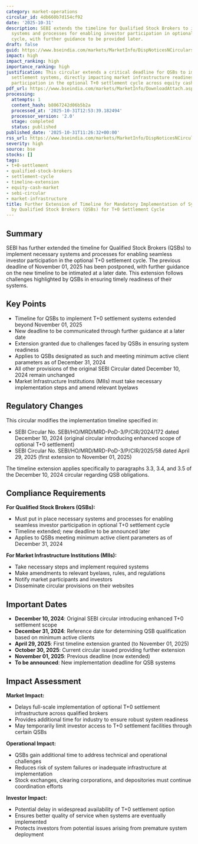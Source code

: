 ```yaml
---
category: market-operations
circular_id: 4db660b7d154cf92
date: '2025-10-31'
description: SEBI extends the timeline for Qualified Stock Brokers to implement necessary
  systems and processes for enabling investor participation in optional T+0 settlement
  cycle, with further guidance to be provided later.
draft: false
guid: https://www.bseindia.com/markets/MarketInfo/DispNoticesNCirculars.aspx?Noticeid={776443FA-F39F-4C9A-8195-42994D1A8D02}&noticeno=20251031-20&dt=10/31/2025&icount=20&totcount=40&flag=0
impact: high
impact_ranking: high
importance_ranking: high
justification: This circular extends a critical deadline for QSBs to implement T+0
  settlement systems, directly impacting market infrastructure readiness and investor
  participation in the optional T+0 settlement cycle across equity cash markets.
pdf_url: https://www.bseindia.com/markets/MarketInfo/DownloadAttach.aspx?id=20251031-20&attachedId=126598ab-e2f9-4c61-80cc-2b05ef3bd540
processing:
  attempts: 1
  content_hash: b8067242d06b5b2a
  processed_at: '2025-10-31T12:53:39.182494'
  processor_version: '2.0'
  stage: completed
  status: published
published_date: '2025-10-31T11:26:32+00:00'
rss_url: https://www.bseindia.com/markets/MarketInfo/DispNoticesNCirculars.aspx?Noticeid={776443FA-F39F-4C9A-8195-42994D1A8D02}&noticeno=20251031-20&dt=10/31/2025&icount=20&totcount=40&flag=0
severity: high
source: bse
stocks: []
tags:
- t+0-settlement
- qualified-stock-brokers
- settlement-cycle
- timeline-extension
- equity-cash-market
- sebi-circular
- market-infrastructure
title: Further Extension of Timeline for Mandatory Implementation of Systems and Processes
  by Qualified Stock Brokers (QSBs) for T+0 Settlement Cycle
---
```


## Summary

SEBI has further extended the timeline for Qualified Stock Brokers (QSBs) to implement necessary systems and processes for enabling seamless investor participation in the optional T+0 settlement cycle. The previous deadline of November 01, 2025 has been postponed, with further guidance on the new timeline to be intimated at a later date. This extension follows challenges highlighted by QSBs in ensuring timely readiness of their systems.

## Key Points

- Timeline for QSBs to implement T+0 settlement systems extended beyond November 01, 2025
- New deadline to be communicated through further guidance at a later date
- Extension granted due to challenges faced by QSBs in ensuring system readiness
- Applies to QSBs designated as such and meeting minimum active client parameters as of December 31, 2024
- All other provisions of the original SEBI Circular dated December 10, 2024 remain unchanged
- Market Infrastructure Institutions (MIIs) must take necessary implementation steps and amend relevant byelaws

## Regulatory Changes

This circular modifies the implementation timeline specified in:
- SEBI Circular No. SEBI/HO/MRD/MRD-PoD-3/P/CIR/2024/172 dated December 10, 2024 (original circular introducing enhanced scope of optional T+0 settlement)
- SEBI Circular No. SEBI/HO/MRD/MRD-PoD-3/P/CIR/2025/58 dated April 29, 2025 (first extension to November 01, 2025)

The timeline extension applies specifically to paragraphs 3.3, 3.4, and 3.5 of the December 10, 2024 circular regarding QSB obligations.

## Compliance Requirements

**For Qualified Stock Brokers (QSBs):**
- Must put in place necessary systems and processes for enabling seamless investor participation in optional T+0 settlement cycle
- Timeline extended; new deadline to be announced later
- Applies to QSBs meeting minimum active client parameters as of December 31, 2024

**For Market Infrastructure Institutions (MIIs):**
- Take necessary steps and implement required systems
- Make amendments to relevant byelaws, rules, and regulations
- Notify market participants and investors
- Disseminate circular provisions on their websites

## Important Dates

- **December 10, 2024**: Original SEBI circular introducing enhanced T+0 settlement scope
- **December 31, 2024**: Reference date for determining QSB qualification based on minimum active clients
- **April 29, 2025**: First timeline extension granted (to November 01, 2025)
- **October 30, 2025**: Current circular issued providing further extension
- **November 01, 2025**: Previous deadline (now extended)
- **To be announced**: New implementation deadline for QSB systems

## Impact Assessment

**Market Impact:**
- Delays full-scale implementation of optional T+0 settlement infrastructure across qualified brokers
- Provides additional time for industry to ensure robust system readiness
- May temporarily limit investor access to T+0 settlement facilities through certain QSBs

**Operational Impact:**
- QSBs gain additional time to address technical and operational challenges
- Reduces risk of system failures or inadequate infrastructure at implementation
- Stock exchanges, clearing corporations, and depositories must continue coordination efforts

**Investor Impact:**
- Potential delay in widespread availability of T+0 settlement option
- Ensures better quality of service when systems are eventually implemented
- Protects investors from potential issues arising from premature system deployment